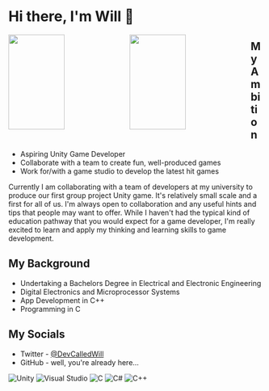 # Hi there, I'm Will 👋

<img align="left" width="47%" height="188px" src="https://github-readme-stats.vercel.app/api?username=swillmith16&show_icons=true&text_color=FFFFFF&icon_color=FFFFFF&title_color=FFFFFF&bg_color=30,E76345,8F4E94&include_all_commits=true" />
<img align="left" width="47%" height="188px" src="https://github-readme-stats.vercel.app/api/top-langs/?username=swillmith16&layout=compact&bg_color=30,8F4E94,E76345&text_color=FFFFFF&icon_color=FFFFFF&title_color=FFFFFF" />


## My Ambition

 - Aspiring Unity Game Developer
 - Collaborate with a team to create fun, well-produced games
 - Work for/with a game studio to develop the latest hit games
 
Currently I am collaborating with a team of developers at my university to produce our first group project Unity game. It's relatively small scale and a first for all of us. I'm always open to collaboration and any useful hints and tips that people may want to offer. While I haven't had the typical kind of education pathway that you would expect for a game developer, I'm really excited to learn and apply my thinking and learning skills to game development.


## My Background
 - Undertaking a Bachelors Degree in Electrical and Electronic Engineering
 - Digital Electronics and Microprocessor Systems
 - App Development in C++
 - Programming in C
 
 ## My Socials
  - Twitter - <a href="https://twitter.com/DevCalledWill">@DevCalledWill</a>
  - GitHub - well, you're already here...

![Unity](https://img.shields.io/badge/unity-%23000000.svg?style=for-the-badge&logo=unity&logoColor=white)
![Visual Studio](https://img.shields.io/badge/Visual%20Studio-5C2D91.svg?style=for-the-badge&logo=visual-studio&logoColor=white)
![C](https://img.shields.io/badge/c-%2300599C.svg?style=for-the-badge&logo=c&logoColor=white)
![C#](https://img.shields.io/badge/c%23-%23239120.svg?style=for-the-badge&logo=c-sharp&logoColor=white)
![C++](https://img.shields.io/badge/c++-%2300599C.svg?style=for-the-badge&logo=c%2B%2B&logoColor=white)
